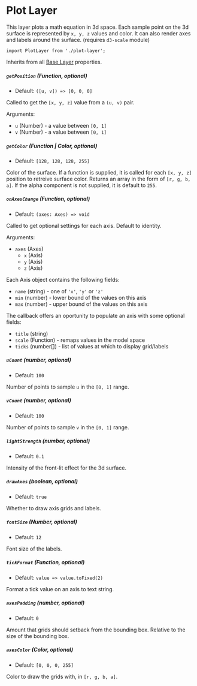 # Plot Layer

This layer plots a math equation in 3d space.
Each sample point on the 3d surface is represented by `x, y, z` values and color.
It can also render axes and labels around the surface. (requires `d3-scale` module)

    import PlotLayer from './plot-layer';

Inherits from all [Base Layer](/docs/layers/base-layer.md) properties.


##### `getPosition` (Function, optional)

- Default: `([u, v]) => [0, 0, 0]`

Called to get the `[x, y, z]` value from a `(u, v)` pair.

Arguments:
- `u` (Number) - a value between `[0, 1]`
- `v` (Number) - a value between `[0, 1]`

##### `getColor` (Function | Color, optional)

- Default: `[128, 128, 128, 255]`

Color of the surface.
If a function is supplied, it is called for each `[x, y, z]` position to retreive surface color.
Returns an array in the form of `[r, g, b, a]`. If the alpha component is not supplied, it is default to `255`.

##### `onAxesChange` (Function, optional)

- Default: `(axes: Axes) => void`

Called to get optional settings for each axis.
Default to identity.

Arguments:
- `axes` (Axes)
  + `x` (Axis)
  + `y` (Axis)
  + `z` (Axis)

Each Axis object contains the following fields:

- `name` (string) - one of `'x'`, `'y'` or `'z'`
- `min` (number) - lower bound of the values on this axis
- `max` (number) - upper bound of the values on this axis

The callback offers an oportunity to populate an axis with some optional fields:

- `title` (string)
- `scale` (Function) - remaps values in the model space
- `ticks` (number[]) - list of values at which to display grid/labels

##### `uCount` (number, optional)

- Default: `100`

Number of points to sample `u` in the `[0, 1]` range.

##### `vCount` (number, optional)

- Default: `100`

Number of points to sample `v` in the `[0, 1]` range.


##### `lightStrength` (number, optional)

- Default: `0.1`

Intensity of the front-lit effect for the 3d surface.

##### `drawAxes` (boolean, optional)

- Default: `true`

Whether to draw axis grids and labels.

##### `fontSize` (Number, optional)

- Default: `12`

Font size of the labels.

##### `tickFormat` (Function, optional)

- Default: `value => value.toFixed(2)`

Format a tick value on an axis to text string.

##### `axesPadding` (number, optional)

- Default: `0`

Amount that grids should setback from the bounding box. Relative to the size of the bounding box.

##### `axesColor` (Color, optional)

- Default: `[0, 0, 0, 255]`

Color to draw the grids with, in `[r, g, b, a]`.
